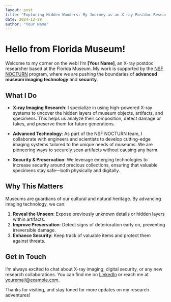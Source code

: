 ```yaml
---
layout: post
title: "Exploring Hidden Wonders: My Journey as an X-ray Postdoc Researcher"
date: 2024-12-28
author: "Your Name"
---
```


# Hello from Florida Museum!

Welcome to my corner on the web! I’m **[Your Name]**, an X-ray postdoc researcher based at the Florida Museum. My work is supported by the [NSF NOCTURN](https://www.nsf.gov/) program, where we are pushing the boundaries of **advanced museum imaging technology** and **security**.

## What I Do

- **X-ray Imaging Research**: I specialize in using high-powered X-ray systems to uncover the hidden layers of museum objects, artifacts, and specimens. This helps us analyze their composition, detect damage or fakes, and preserve them for future generations.

- **Advanced Technology**: As part of the NSF NOCTURN team, I collaborate with engineers and scientists to develop cutting-edge imaging systems tailored to the unique needs of museums. We are pioneering ways to securely scan artifacts without causing any harm.

- **Security & Preservation**: We leverage emerging technologies to increase security around precious collections, ensuring that valuable specimens stay safe—both physically and digitally. 

## Why This Matters

Museums are guardians of our cultural and natural heritage. By advancing imaging technology, we can:

1. **Reveal the Unseen**: Expose previously unknown details or hidden layers within artifacts.
2. **Improve Preservation**: Detect signs of deterioration early on, preventing irreversible damage.
3. **Enhance Security**: Keep track of valuable items and protect them against threats.

## Get in Touch

I’m always excited to chat about X-ray imaging, digital security, or any new research collaborations. You can find me on [LinkedIn](#) or reach me at [youremail@example.com](mailto:youremail@example.com). 

Thanks for visiting, and stay tuned for more updates on my research adventures!

